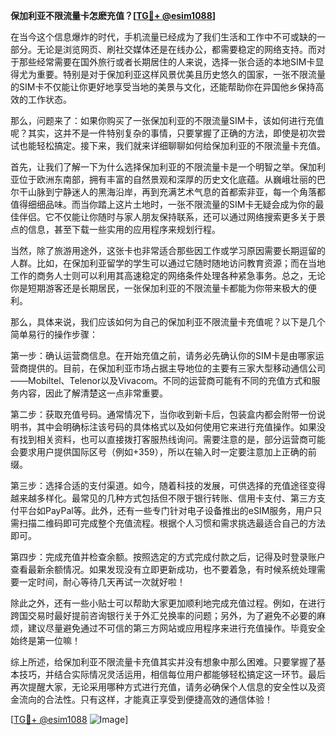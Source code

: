 **保加利亚不限流量卡怎麽充值？[[TG💪+ @esim1088](https://t.me/s/esim1088)]**

在当今这个信息爆炸的时代，手机流量已经成为了我们生活和工作中不可或缺的一部分。无论是浏览网页、刷社交媒体还是在线办公，都需要稳定的网络支持。而对于那些经常需要在国外旅行或者长期居住的人来说，选择一张合适的本地SIM卡显得尤为重要。特别是对于保加利亚这样风景优美且历史悠久的国家，一张不限流量的SIM卡不仅能让你更好地享受当地的美景与文化，还能帮助你在异国他乡保持高效的工作状态。

那么，问题来了：如果你购买了一张保加利亚的不限流量SIM卡，该如何进行充值呢？其实，这并不是一件特别复杂的事情，只要掌握了正确的方法，即使是初次尝试也能轻松搞定。接下来，我们就来详细聊聊如何给保加利亚的不限流量卡充值。

首先，让我们了解一下为什么选择保加利亚的不限流量卡是一个明智之举。保加利亚位于欧洲东南部，拥有丰富的自然景观和深厚的历史文化底蕴。从巍峨壮丽的巴尔干山脉到宁静迷人的黑海沿岸，再到充满艺术气息的首都索非亚，每一个角落都值得细细品味。而当你踏上这片土地时，一张不限流量的SIM卡无疑会成为你的最佳伴侣。它不仅能让你随时与家人朋友保持联系，还可以通过网络搜索更多关于景点的信息，甚至下载一些实用的应用程序来规划行程。

当然，除了旅游用途外，这张卡也非常适合那些因工作或学习原因需要长期逗留的人群。比如，在保加利亚留学的学生可以通过它随时随地访问教育资源；而在当地工作的商务人士则可以利用其高速稳定的网络条件处理各种紧急事务。总之，无论你是短期游客还是长期居民，一张保加利亚的不限流量卡都能为你带来极大的便利。

那么，具体来说，我们应该如何为自己的保加利亚不限流量卡充值呢？以下是几个简单易行的操作步骤：

第一步：确认运营商信息。在开始充值之前，请务必先确认你的SIM卡是由哪家运营商提供的。目前，在保加利亚市场占据主导地位的主要有三家大型移动通信公司——Mobiltel、Telenor以及Vivacom。不同的运营商可能有不同的充值方式和服务内容，因此了解清楚这一点非常重要。

第二步：获取充值号码。通常情况下，当你收到新卡后，包装盒内都会附带一份说明书，其中会明确标注该号码的具体格式以及如何使用它来进行充值操作。如果没有找到相关资料，也可以直接拨打客服热线询问。需要注意的是，部分运营商可能会要求用户提供国际区号（例如+359），所以在输入时一定要注意加上正确的前缀。

第三步：选择合适的支付渠道。如今，随着科技的发展，可供选择的充值途径变得越来越多样化。最常见的几种方式包括但不限于银行转账、信用卡支付、第三方支付平台如PayPal等。此外，还有一些专门针对电子设备推出的eSIM服务，用户只需扫描二维码即可完成整个充值流程。根据个人习惯和需求挑选最适合自己的方法即可。

第四步：完成充值并检查余额。按照选定的方式完成付款之后，记得及时登录账户查看最新余额情况。如果发现没有立即更新成功，也不要着急，有时候系统处理需要一定时间，耐心等待几天再试一次就好啦！

除此之外，还有一些小贴士可以帮助大家更加顺利地完成充值过程。例如，在进行跨国交易时最好提前咨询银行关于外汇兑换率的问题；另外，为了避免不必要的麻烦，建议尽量避免通过不可信的第三方网站或应用程序来进行充值操作。毕竟安全始终是第一位嘛！

综上所述，给保加利亚不限流量卡充值其实并没有想象中那么困难。只要掌握了基本技巧，并结合实际情况灵活运用，相信每位用户都能够轻松搞定这一环节。最后再次提醒大家，无论采用哪种方式进行充值，请务必确保个人信息的安全性以及资金流向的合法性。只有这样，才能真正享受到便捷高效的通信体验！

[[TG💪+ @esim1088](https://t.me/s/esim1088) ![Image](https://i.postimg.cc/4NQfJmqS/Snipaste-2025-05-13-00-14-12.png)]